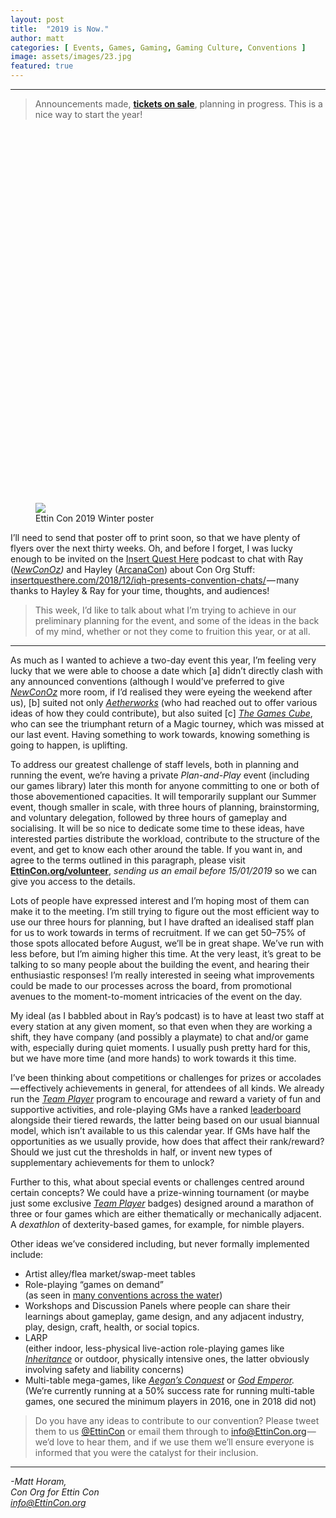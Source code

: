 ```yaml
---
layout: post
title:  "2019 is Now."
author: matt
categories: [ Events, Games, Gaming, Gaming Culture, Conventions ]
image: assets/images/23.jpg
featured: true
---
```


<section name="2a96" class="section section--body section--first"><div class="section-divider"><hr class="section-divider"></div><div class="section-content"><div class="section-inner sectionLayout--insetColumn"><blockquote name="16d0" id="16d0" class="graf graf--blockquote graf-after--h3">Announcements made, <a href="https://EttinCon.org/#tickets" data-href="https://EttinCon.org/#tickets" class="markup--anchor markup--blockquote-anchor" rel="noopener" target="_blank"><strong class="markup--strong markup--blockquote-strong">tickets on sale</strong></a>, planning in progress. This is a nice way to start the year!</blockquote><figure name="1d9e" id="1d9e" class="graf graf--figure graf-after--blockquote"><div class="aspectRatioPlaceholder is-locked" style="max-width: 600px; max-height: 848px;"><div class="aspectRatioPlaceholder-fill" style="padding-bottom: 141.3%;"></div><img class="graf-image" data-image-id="1*gMkglzutxMFDYRf4Oyj9ww.jpeg" data-width="600" data-height="848" data-is-featured="true" src="https://cdn-images-1.medium.com/max/800/1*gMkglzutxMFDYRf4Oyj9ww.jpeg"></div><figcaption class="imageCaption">Ettin Con 2019 Winter poster</figcaption></figure><p name="3fb7" id="3fb7" class="graf graf--p graf-after--figure">I’ll need to send that poster off to print soon, so that we have plenty of flyers over the next thirty weeks. Oh, and before I forget, I was lucky enough to be invited on the <a href="http://insertquesthere.com/2018/12/iqh-presents-convention-chats/" data-href="http://insertquesthere.com/2018/12/iqh-presents-convention-chats/" class="markup--anchor markup--p-anchor" rel="noopener" target="_blank">Insert Quest Here</a> podcast to chat with Ray (<a href="https://www.newconoz.com/" data-href="https://www.newconoz.com/" class="markup--anchor markup--p-anchor" rel="noopener" target="_blank"><em class="markup--em markup--p-em">NewConOz</em></a><em class="markup--em markup--p-em">) </em>and Hayley (<a href="https://www.arcanacon.org/" data-href="https://www.arcanacon.org/" class="markup--anchor markup--p-anchor" rel="noopener" target="_blank">ArcanaCon</a>) about Con Org Stuff: <a href="http://insertquesthere.com/2018/12/iqh-presents-convention-chats/" data-href="http://insertquesthere.com/2018/12/iqh-presents-convention-chats/" class="markup--anchor markup--p-anchor" rel="nofollow noopener" target="_blank">insertquesthere.com/2018/12/iqh-presents-convention-chats/</a> — many thanks to Hayley &amp; Ray for your time, thoughts, and audiences!</p><blockquote name="fec9" id="fec9" class="graf graf--blockquote graf-after--p graf--trailing">This week, I’d like to talk about what I’m trying to achieve in our preliminary planning for the event, and some of the ideas in the back of my mind, whether or not they come to fruition this year, or at all.</blockquote></div></div></section><section name="34a7" class="section section--body"><div class="section-divider"><hr class="section-divider"></div><div class="section-content"><div class="section-inner sectionLayout--insetColumn"><p name="8b7e" id="8b7e" class="graf graf--p graf--leading">As much as I wanted to achieve a two-day event this year, I’m feeling very lucky that we were able to choose a date which [a] didn’t directly clash with any announced conventions (although I would’ve preferred to give <a href="https://www.newconoz.com/" data-href="https://www.newconoz.com/" class="markup--anchor markup--p-anchor" rel="noopener" target="_blank"><em class="markup--em markup--p-em">NewConOz</em></a> more room, if I’d realised they were eyeing the weekend after us), [b] suited not only <a href="http://www.aetherworks.com.au/" data-href="http://www.aetherworks.com.au/" class="markup--anchor markup--p-anchor" rel="noopener" target="_blank"><em class="markup--em markup--p-em">Aetherworks</em></a><em class="markup--em markup--p-em"> </em>(who had reached out to offer various ideas of how they could contribute), but also suited [c] <a href="http://www.thegamescube.com" data-href="http://www.thegamescube.com" class="markup--anchor markup--p-anchor" rel="noopener" target="_blank"><em class="markup--em markup--p-em">The Games Cube</em></a>, who can see the triumphant return of a Magic tourney, which was missed at our last event. Having something to work towards, knowing something is going to happen, is uplifting.</p><p name="67d7" id="67d7" class="graf graf--p graf-after--p">To address our greatest challenge of staff levels, both in planning and running the event, we’re having a private <em class="markup--em markup--p-em">Plan-and-Play</em> event (including our games library) later this month for anyone committing to one or both of those abovementioned capacities. It will temporarily supplant our Summer event, though smaller in scale, with three hours of planning, brainstorming, and voluntary delegation, followed by three hours of gameplay and socialising. It will be so nice to dedicate some time to these ideas, have interested parties distribute the workload, contribute to the structure of the event, and get to know each other around the table. If you want in, and agree to the terms outlined in this paragraph, please visit <a href="https://EttinCon.org/volunteer" data-href="https://EttinCon.org/volunteer" class="markup--anchor markup--p-anchor" rel="noopener" target="_blank"><strong class="markup--strong markup--p-strong">EttinCon.org/volunteer</strong></a>, <em class="markup--em markup--p-em">sending us an email before 15/01/2019</em> so we can give you access to the details.</p><p name="678a" id="678a" class="graf graf--p graf-after--p">Lots of people have expressed interest and I’m hoping most of them can make it to the meeting. I’m still trying to figure out the most efficient way to use our three hours for planning, but I have drafted an idealised staff plan for us to work towards in terms of recruitment. If we can get 50–75% of those spots allocated before August, we’ll be in great shape. We’ve run with less before, but I’m aiming higher this time. At the very least, it’s great to be talking to so many people about the building the event, and hearing their enthusiastic responses! I’m really interested in seeing what improvements could be made to our processes across the board, from promotional avenues to the moment-to-moment intricacies of the event on the day.</p><p name="9044" id="9044" class="graf graf--p graf-after--p">My ideal (as I babbled about in Ray’s podcast) is to have at least two staff at every station at any given moment, so that even when they are working a shift, they have company (and possibly a playmate) to chat and/or game with, especially during quiet moments. I usually push pretty hard for this, but we have more time (and more hands) to work towards it this time.</p><p name="22d5" id="22d5" class="graf graf--p graf-after--p">I’ve been thinking about competitions or challenges for prizes or accolades — effectively achievements in general, for attendees of all kinds. We already run the <a href="https://EttinCon.org/team" data-href="https://EttinCon.org/team" class="markup--anchor markup--p-anchor" rel="noopener" target="_blank"><em class="markup--em markup--p-em">Team Player</em></a> program to encourage and reward a variety of fun and supportive activities, and role-playing GMs have a ranked <a href="https://EttinCon.org/GM/leaderboard" data-href="https://EttinCon.org/GM/leaderboard" class="markup--anchor markup--p-anchor" rel="noopener" target="_blank">leaderboard</a> alongside their tiered rewards, the latter being based on our usual biannual model, which isn’t available to us this calendar year. If GMs have half the opportunities as we usually provide, how does that affect their rank/reward? Should we just cut the thresholds in half, or invent new types of supplementary achievements for them to unlock?</p><p name="d317" id="d317" class="graf graf--p graf-after--p">Further to this, what about special events or challenges centred around certain concepts? We could have a prize-winning tournament (or maybe just some exclusive <a href="https://EttinCon.org/team" data-href="https://EttinCon.org/team" class="markup--anchor markup--p-anchor" rel="noopener" target="_blank"><em class="markup--em markup--p-em">Team Player</em></a> badges) designed around a marathon of three or four games which are either thematically or mechanically adjacent. A <em class="markup--em markup--p-em">dexathlon </em>of dexterity-based games, for example, for nimble players.</p><p name="7f49" id="7f49" class="graf graf--p graf-after--p">Other ideas we’ve considered including, but never formally implemented include:</p><ul class="postList"><li name="81fb" id="81fb" class="graf graf--li graf-after--p">Artist alley/flea market/swap-meet tables</li><li name="d846" id="d846" class="graf graf--li graf-after--li">Role-playing “games on demand” <br>(as seen in <a href="http://www.indiegamesondemand.org/" data-href="http://www.indiegamesondemand.org/" class="markup--anchor markup--li-anchor" rel="noopener" target="_blank">many conventions across the water</a>)</li><li name="9cdf" id="9cdf" class="graf graf--li graf-after--li">Workshops and Discussion Panels where people can share their learnings about gameplay, game design, and any adjacent industry, play, design, craft, health, or social topics.</li><li name="4197" id="4197" class="graf graf--li graf-after--li">LARP<br>(either indoor, less-physical live-action role-playing games like <a href="https://www.kickstarter.com/projects/burningwheel/inheritance-0" data-href="https://www.kickstarter.com/projects/burningwheel/inheritance-0" class="markup--anchor markup--li-anchor" rel="noopener" target="_blank"><em class="markup--em markup--li-em">Inheritance</em></a> or outdoor, physically intensive ones, the latter obviously involving safety and liability concerns)</li><li name="0864" id="0864" class="graf graf--li graf-after--li">Multi-table mega-games, like <a href="https://www.drivethrurpg.com/product/248012/Aegons-Conquest-MegaGame" data-href="https://www.drivethrurpg.com/product/248012/Aegons-Conquest-MegaGame" class="markup--anchor markup--li-anchor" rel="noopener" target="_blank"><em class="markup--em markup--li-em">Aegon’s Conquest</em></a> or <a href="http://www.godemperor.net/" data-href="http://www.godemperor.net/" class="markup--anchor markup--li-anchor" rel="noopener" target="_blank"><em class="markup--em markup--li-em">God Emperor</em></a><em class="markup--em markup--li-em">.<br></em>(We’re currently running at a 50% success rate for running multi-table games, one secured the minimum players in 2016, one in 2018 did not)</li></ul><blockquote name="90ad" id="90ad" class="graf graf--blockquote graf-after--li graf--trailing">Do you have any ideas to contribute to our convention? Please tweet them to us <a href="http://twitter.com/EttinCon" data-href="http://twitter.com/EttinCon" class="markup--anchor markup--blockquote-anchor" rel="noopener" target="_blank">@EttinCon</a> or email them through to <a href="mailto://info@EttinCon.org" data-href="mailto://info@EttinCon.org" class="markup--anchor markup--blockquote-anchor" rel="noopener" target="_blank">info@EttinCon.org</a> — we’d love to hear them, and if we use them we’ll ensure everyone is informed that you were the catalyst for their inclusion.</blockquote></div></div></section><section name="0ad4" class="section section--body section--last"><div class="section-divider"><hr class="section-divider"></div><div class="section-content"><div class="section-inner sectionLayout--insetColumn"><p name="d9e0" id="d9e0" class="graf graf--p graf--leading graf--trailing"><em class="markup--em markup--p-em">-Matt Horam,<br>Con Org for Ettin Con<br></em><a href="mailto:info@EttinCon.org" data-href="mailto:info@EttinCon.org" class="markup--anchor markup--p-anchor" target="_blank"><em class="markup--em markup--p-em">info@EttinCon.org</em></a></p></div></div></section>